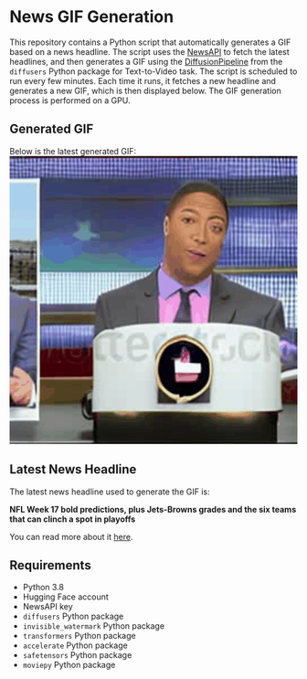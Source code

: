 # News GIF Generation
This repository contains a Python script that automatically generates a GIF based on a news headline. The script uses the [NewsAPI](https://newsapi.org/) to fetch the latest headlines, and then generates a GIF using the [DiffusionPipeline](https://github.com/huggingface/diffusers) from the `diffusers` Python package for Text-to-Video task.
The script is scheduled to run every few minutes. Each time it runs, it fetches a new headline and generates a new GIF, which is then displayed below. The GIF generation process is performed on a GPU.

## Generated GIF
Below is the latest generated GIF:
![Generated GIF](output.gif?raw=true&v=1703982895)

## Latest News Headline
The latest news headline used to generate the GIF is:

**NFL Week 17 bold predictions, plus Jets-Browns grades and the six teams that can clinch a spot in playoffs**

You can read more about it [here](https://www.cbssports.com/nfl/news/nfl-week-17-bold-predictions-plus-jets-browns-grades-and-the-six-teams-that-can-clinch-a-spot-in-playoffs/).

## Requirements
- Python 3.8
- Hugging Face account
- NewsAPI key
- `diffusers` Python package
- `invisible_watermark` Python package
- `transformers` Python package
- `accelerate` Python package
- `safetensors` Python package
- `moviepy` Python package
